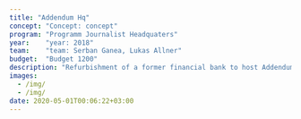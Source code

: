 ```yaml
---
title: "Addendum Hq"
concept: "Concept: concept"
program: "Programm Journalist Headquaters"
year:    "year: 2018"
team:    "team: Serban Ganea, Lukas Allner"
budget:  "Budget 1200"
description: "Refurbishment of a former financial bank to host Addendum. The Austrian journalistic research platform."
images:
  - /img/
  - /img/
date: 2020-05-01T00:06:22+03:00
---
```

